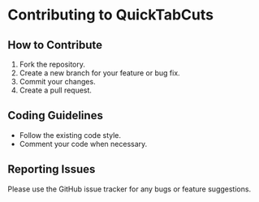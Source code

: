 # Contributing to QuickTabCuts

## How to Contribute
1. Fork the repository.
2. Create a new branch for your feature or bug fix.
3. Commit your changes.
4. Create a pull request.

## Coding Guidelines
- Follow the existing code style.
- Comment your code when necessary.

## Reporting Issues
Please use the GitHub issue tracker for any bugs or feature suggestions.
